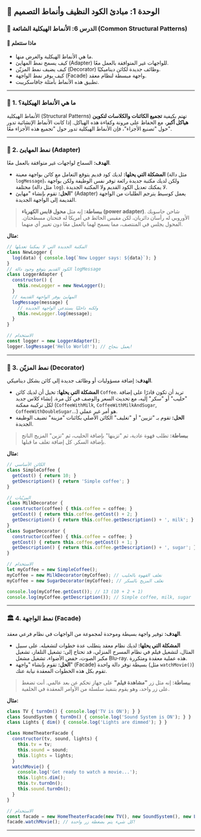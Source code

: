 ## 📐 الوحدة 1: مبادئ الكود النظيف وأنماط التصميم

### 📘 الدرس 6: الأنماط الهيكلية الشائعة (Common Structural Patterns)

#### 🧠 **ماذا ستتعلم**
* ما هي الأنماط الهيكلية والغرض منها.
* كيف يسمح نمط المهايئ (Adapter) للواجهات غير المتوافقة بالعمل معًا.
* كيف يضيف نمط المزيّن (Decorator) وظائف جديدة لكائن ديناميكيًا.
* كيف يوفر نمط الواجهة (Facade) واجهة مبسطة لنظام معقد.
* تطبيق هذه الأنماط بأمثلة جافاسكريبت.

---
### 🤔 1. ما هي الأنماط الهيكلية؟
الأنماط الهيكلية (Structural Patterns) تهتم بكيفية **تجميع الكائنات والكلاسات لتكوين هياكل أكبر**، مع الحفاظ على مرونة وكفاءة هذه الهياكل. إذا كانت الأنماط الإنشائية تدور حول "تصنيع الأجزاء"، فإن الأنماط الهيكلية تدور حول "تجميع هذه الأجزاء معًا".

---
### 🔌 2. نمط المهايئ (Adapter)
**الهدف:** السماح لواجهات غير متوافقة بالعمل معًا.

* **المشكلة التي يحلها:** لديك كود قديم يتوقع التعامل مع كائن بواجهة معينة (مثل دالة `logMessage`)، ولكن لديك مكتبة جديدة رائعة توفر نفس الوظيفة ولكن بواجهة مختلفة (مثل دالة `log`). لا يمكنك تعديل الكود القديم ولا المكتبة الجديدة.
* **الحل:** تقوم بإنشاء "مهايئ" (Adapter) يعمل كوسيط يترجم الطلبات من الواجهة القديمة إلى الواجهة الجديدة.

> **ببساطة:** إنه مثل **محول قابس الكهرباء (power adapter)**. شاحن حاسوبك الأوروبي له رأسان دائريان، لكن مقبس الحائط في أمريكا له فتحتان مسطحتان. المحول يجلس في المنتصف، مما يسمح لهما بالعمل معًا دون تغيير أي منهما.

**مثال:**
```javascript
// المكتبة الجديدة التي لا يمكننا تعديلها
class NewLogger {
  log(data) { console.log(`New Logger says: ${data}`); }
}
// الكود القديم يتوقع وجود دالة logMessage
class LoggerAdapter {
  constructor() {
    this.newLogger = new NewLogger();
  }
  // المهايئ يوفر الواجهة القديمة
  logMessage(message) {
    // ولكنه داخليًا يستدعي الواجهة الجديدة
    this.newLogger.log(message);
  }
}

// الاستخدام
const logger = new LoggerAdapter();
logger.logMessage('Hello World!'); // يعمل بنجاح!
```
---
### 🎁 3. نمط المزيّن (Decorator)
**الهدف:** إضافة مسؤوليات أو وظائف جديدة إلى كائن بشكل ديناميكي.

* **المشكلة التي يحلها:** تخيل أن لديك كائن `Coffee`. تريد أن تكون قادرًا على إضافة "حليب" أو "سكر" إليه، مع تحديث السعر والوصف في كل مرة. إنشاء كلاس جديد لكل تركيبة ممكنة (`CoffeeWithMilk`, `CoffeeWithMilkAndSugar`, `CoffeeWithDoubleSugar`...) هو أمر غير عملي.
* **الحل:** تقوم بـ "تزيين" أو "تغليف" الكائن الأصلي بكائنات "مزينة" تضيف الوظيفة الجديدة.

> **ببساطة:** تطلب قهوة عادية، ثم "تزينها" بإضافة الحليب، ثم "تزين" المزيج الناتج بإضافة السكر. كل إضافة تغلف ما قبلها.

**مثال:**
```javascript
// الكائن الأساسي
class SimpleCoffee {
  getCost() { return 10; }
  getDescription() { return 'Simple coffee'; }
}

// المزيّنات
class MilkDecorator {
  constructor(coffee) { this.coffee = coffee; }
  getCost() { return this.coffee.getCost() + 2; }
  getDescription() { return this.coffee.getDescription() + ', milk'; }
}
class SugarDecorator {
  constructor(coffee) { this.coffee = coffee; }
  getCost() { return this.coffee.getCost() + 1; }
  getDescription() { return this.coffee.getDescription() + ', sugar'; }
}

// الاستخدام
let myCoffee = new SimpleCoffee();
myCoffee = new MilkDecorator(myCoffee); // نغلف القهوة بالحليب
myCoffee = new SugarDecorator(myCoffee); // نغلف المزيج بالسكر

console.log(myCoffee.getCost()); // 13 (10 + 2 + 1)
console.log(myCoffee.getDescription()); // Simple coffee, milk, sugar
```
---
### 🏛️ 4. نمط الواجهة (Facade)
**الهدف:** توفير واجهة بسيطة وموحدة لمجموعة من الواجهات في نظام فرعي معقد.

* **المشكلة التي يحلها:** لديك نظام معقد يتطلب عدة خطوات لتشغيله. على سبيل المثال، لتشغيل فيلم في نظام المسرح المنزلي، قد تحتاج إلى: تشغيل التلفاز، تشغيل مكبر الصوت، خفض الأضواء، تشغيل مشغل Blu-ray. هذه عملية معقدة ومتكررة.
* **الحل:** تقوم بإنشاء "واجهة" (Facade) بسيطة توفر دالة واحدة (مثل `watchMovie()`) تقوم بكل هذه الخطوات المعقدة نيابة عنك.

> **ببساطة:** إنه مثل زر **"مشاهدة فيلم"** على جهاز تحكم عن بعد عالمي. أنت تضغط على زر واحد، وهو يقوم بتنفيذ سلسلة من الأوامر المعقدة في الخلفية.

**مثال:**
```javascript
class TV { turnOn() { console.log('TV is ON'); } }
class SoundSystem { turnOn() { console.log('Sound System is ON'); } }
class Lights { dim() { console.log('Lights are dimmed'); } }

class HomeTheaterFacade {
  constructor(tv, sound, lights) {
    this.tv = tv;
    this.sound = sound;
    this.lights = lights;
  }
  watchMovie() {
    console.log('Get ready to watch a movie...');
    this.lights.dim();
    this.tv.turnOn();
    this.sound.turnOn();
  }
}

// الاستخدام
const facade = new HomeTheaterFacade(new TV(), new SoundSystem(), new Lights());
facade.watchMovie(); // كل شيء يتم بضغطة زر واحدة!
```
---

